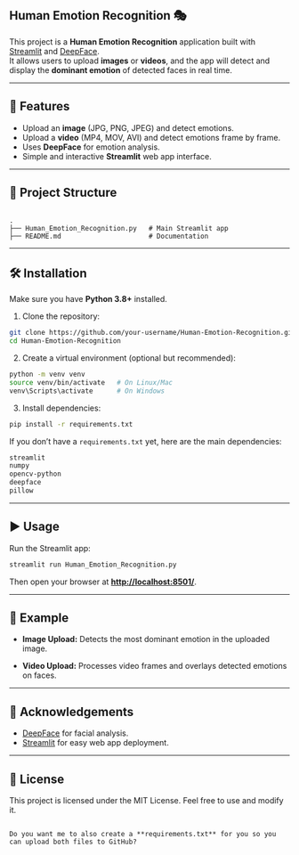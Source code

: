 
## Human Emotion Recognition 🎭  

This project is a **Human Emotion Recognition** application built with [Streamlit](https://streamlit.io/) and [DeepFace](https://github.com/serengil/deepface).  
It allows users to upload **images** or **videos**, and the app will detect and display the **dominant emotion** of detected faces in real time.  

---

## 🚀 Features  
- Upload an **image** (JPG, PNG, JPEG) and detect emotions.  
- Upload a **video** (MP4, MOV, AVI) and detect emotions frame by frame.  
- Uses **DeepFace** for emotion analysis.  
- Simple and interactive **Streamlit** web app interface.  

---

## 📂 Project Structure  

```

.
├── Human_Emotion_Recognition.py   # Main Streamlit app
├── README.md                      # Documentation

````

---

## 🛠 Installation  

Make sure you have **Python 3.8+** installed.  

1. Clone the repository:  
```bash
git clone https://github.com/your-username/Human-Emotion-Recognition.git
cd Human-Emotion-Recognition
````

2. Create a virtual environment (optional but recommended):

```bash
python -m venv venv
source venv/bin/activate   # On Linux/Mac
venv\Scripts\activate      # On Windows
```

3. Install dependencies:

```bash
pip install -r requirements.txt
```

If you don’t have a `requirements.txt` yet, here are the main dependencies:

```txt
streamlit
numpy
opencv-python
deepface
pillow
```

---

## ▶️ Usage

Run the Streamlit app:

```bash
streamlit run Human_Emotion_Recognition.py
```

Then open your browser at **[http://localhost:8501/](http://localhost:8501/)**.

---

## 📸 Example

* **Image Upload:**
  Detects the most dominant emotion in the uploaded image.

* **Video Upload:**
  Processes video frames and overlays detected emotions on faces.

---

## 🙌 Acknowledgements

* [DeepFace](https://github.com/serengil/deepface) for facial analysis.
* [Streamlit](https://streamlit.io/) for easy web app deployment.

---

## 📜 License

This project is licensed under the MIT License. Feel free to use and modify it.

```

Do you want me to also create a **requirements.txt** for you so you can upload both files to GitHub?
```
